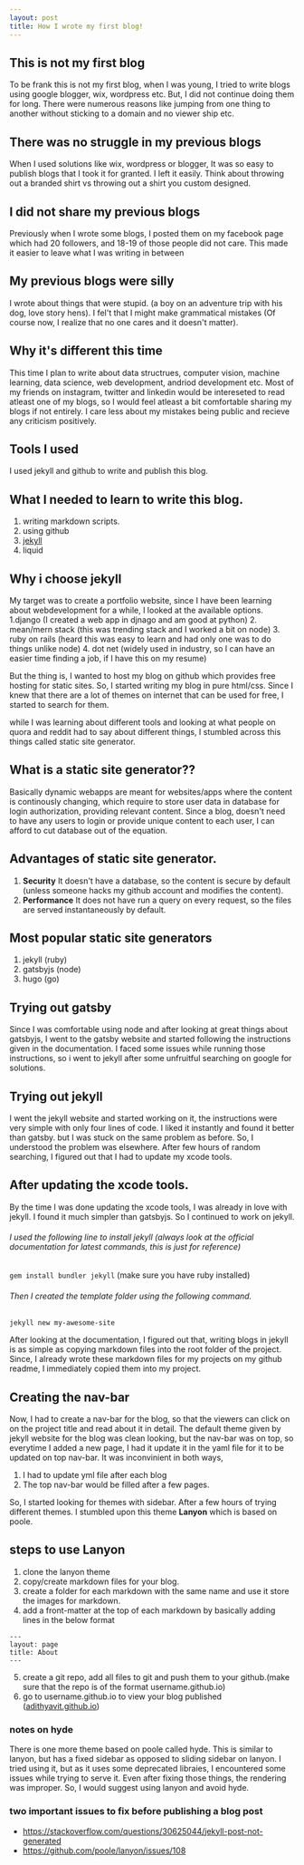 ```yaml
---
layout: post
title: How I wrote my first blog!
---
```


## This is not my first blog
To be frank this is not my first blog, when I was young, I tried to write blogs using google blogger, wix, wordpress etc.
But, I did not continue doing them for long. There were numerous reasons like jumping from one thing to another without sticking to a domain and no viewer ship etc.

## There was no struggle in my previous blogs
When I used solutions like wix, wordpress or blogger, It was so easy to publish blogs that I took it for granted. I left it easily.
Think about throwing out a branded shirt vs throwing out a shirt you custom designed.

## I did not share my previous blogs
Previously when I wrote some blogs, I posted them on my facebook page which had 20 followers, and 18-19 of those people did not care.
This made it easier to leave what I was writing in between

## My previous blogs were silly
I wrote about things that were stupid. (a boy on an adventure trip with his dog, love story hens). I fel't that I might make grammatical mistakes (Of course now, I realize that no one cares and it doesn't matter).

## Why it's different this time
This time I plan to write about data structrues, computer vision, machine learning, data science, web development, andriod development etc.
Most of my friends on instagram, twitter and linkedin would be intereseted to read atleast one of my blogs, so I would feel atleast a bit comfortable sharing my blogs if not entirely.
I care less about my mistakes being public and recieve any criticism positively.  

## Tools I used
I used jekyll and github to write and publish this blog.

## What I needed to learn to write this blog.
1. writing markdown scripts.
2. using github
3. [jekyll](https://jekyllrb.com/)
4. liquid

## Why i choose jekyll
My target was to create a portfolio website, since I have been learning about webdevelopment for a while, I looked at the available options.
1.django (I created a web app in djnago and am good at python)
2. mean/mern stack (this was trending stack and I worked a bit on node)
3. ruby on rails (heard this was easy to learn and had only one was to do things unlike node)
4. dot net (widely used in industry, so I can have an easier time finding a job, if I have this on my resume)

But the thing is, I wanted to host my blog on github which provides free hosting for static sites. So, I started writing my blog in pure html/css.
Since I knew that there are a lot of themes on internet that can be used for free, I started to search for them.

while I was learning about different tools and looking at what people on quora and reddit had to say about different things, I stumbled across this things called static site generator.

## What is a static site generator??
Basically dynamic webapps are meant for websites/apps where the content is continously changing, which require to store user data in database for login authorization, providing relevant content.
Since a blog, doesn't need to have any users to login or provide unique content to each user, I can afford to cut database out of the equation.

## Advantages of static site generator.
1. **Security** It doesn't have a database, so the content is secure by default (unless someone hacks my github account and modifies the content).
2. **Performance** It does not have run a query on every request, so the files are served instantaneously by default.

## Most popular static site generators
1. jekyll (ruby)
2. gatsbyjs (node)
3. hugo (go)

## Trying out gatsby
Since I was comfortable using node and after looking at great things about gatsbyjs, I went to the gatsby website and started following the instructions given in the documentation.
I faced some issues while running those instructions, so i went to jekyll after some unfruitful searching on google for solutions.

## Trying out jekyll
I went the jekyll website and started working on it, the instructions were very simple with only four lines of code. I liked it instantly and found it better than gatsby.
but I was stuck on the same problem as before. So, I understood the problem was elsewhere. After few hours of random searching, I figured out that I had to update my xcode tools.

## After updating the xcode tools.
By the time I was done updating the xcode tools, I was already in love with jekyll. I found it much simpler than gatsbyjs. So I continued to work on jekyll.

###### I used the following line to install jekyll (always look at the official documentation for latest commands, this is just for reference)
```gem install bundler jekyll``` (make sure you have ruby installed)

###### Then I created the template folder using the following command.
```jekyll new my-awesome-site```

After looking at the documentation, I figured out that, writing blogs in jekyll is as simple as copying markdown files into the root folder of the project.
Since, I already wrote these markdown files for my projects on my github readme, I immediately copied them into my project.

## Creating the nav-bar
Now, I had to create a nav-bar for the blog, so that the viewers can click on on the project title and read about it in detail.
The default theme given by jekyll website for the blog was clean looking, but the nav-bar was on top, so everytime I added a new page, I had it update it in the yaml file for it to be updated on top nav-bar.
It was inconvinient in both ways, 
1. I had to update yml file after each blog
2. The top nav-bar would be filled after a few pages.

So, I started looking for themes with sidebar. After a few hours of trying different themes. I stumbled upon this theme **Lanyon** which is based on poole.

## steps to use Lanyon
1. clone the lanyon theme
2. copy/create markdown files for your blog.
3. create a folder for each markdown with the same name and use it store the images for markdown.
4. add a front-matter at the top of each markdown by basically adding lines in the below format

```
---
layout: page
title: About
---
```

5. create a git repo, add all files to git and push them to your github.(make sure that the repo is of the format username.github.io)
6. go to username.github.io to view your blog published ([adithyavit.github.io](adithyavit.github.io))

### notes on hyde
There is one more theme based on poole called hyde. This is similar to lanyon, but has a fixed sidebar as opposed to sliding sidebar on lanyon.
I tried using it, but as it uses some deprecated libraies, I encountered some issues while trying to serve it. Even after fixing those things, the rendering was improper.
So, I would suggest using lanyon and avoid hyde.

### two important issues to fix before publishing a blog post
* https://stackoverflow.com/questions/30625044/jekyll-post-not-generated
* https://github.com/poole/lanyon/issues/108
